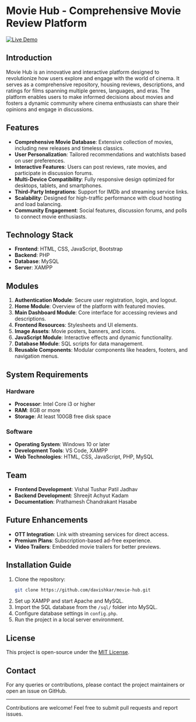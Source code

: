 # Movie Hub - Comprehensive Movie Review Platform
[![Live Demo](https://img.shields.io/badge/Live-Demo-brightgreen?style=for-the-badge&logo=livechat)](https://davishkar.github.io/MovieHub/)
## Introduction
Movie Hub is an innovative and interactive platform designed to revolutionize how users explore and engage with the world of cinema. It serves as a comprehensive repository, housing reviews, descriptions, and ratings for films spanning multiple genres, languages, and eras. The platform enables users to make informed decisions about movies and fosters a dynamic community where cinema enthusiasts can share their opinions and engage in discussions.

## Features
- **Comprehensive Movie Database**: Extensive collection of movies, including new releases and timeless classics.
- **User Personalization**: Tailored recommendations and watchlists based on user preferences.
- **Interactive Features**: Users can post reviews, rate movies, and participate in discussion forums.
- **Multi-Device Compatibility**: Fully responsive design optimized for desktops, tablets, and smartphones.
- **Third-Party Integrations**: Support for IMDb and streaming service links.
- **Scalability**: Designed for high-traffic performance with cloud hosting and load balancing.
- **Community Engagement**: Social features, discussion forums, and polls to connect movie enthusiasts.

## Technology Stack
- **Frontend**: HTML, CSS, JavaScript, Bootstrap
- **Backend**: PHP
- **Database**: MySQL
- **Server**: XAMPP

## Modules
1. **Authentication Module**: Secure user registration, login, and logout.
2. **Home Module**: Overview of the platform with featured movies.
3. **Main Dashboard Module**: Core interface for accessing reviews and descriptions.
4. **Frontend Resources**: Stylesheets and UI elements.
5. **Image Assets**: Movie posters, banners, and icons.
6. **JavaScript Module**: Interactive effects and dynamic functionality.
7. **Database Module**: SQL scripts for data management.
8. **Reusable Components**: Modular components like headers, footers, and navigation menus.

## System Requirements
### Hardware
- **Processor**: Intel Core i3 or higher
- **RAM**: 8GB or more
- **Storage**: At least 100GB free disk space

### Software
- **Operating System**: Windows 10 or later
- **Development Tools**: VS Code, XAMPP
- **Web Technologies**: HTML, CSS, JavaScript, PHP, MySQL

## Team
- **Frontend Development**: Vishal Tushar Patil Jadhav
- **Backend Development**: Shreejit Achyut Kadam
- **Documentation**: Prathamesh Chandrakant Hasabe

## Future Enhancements
- **OTT Integration**: Link with streaming services for direct access.
- **Premium Plans**: Subscription-based ad-free experience.
- **Video Trailers**: Embedded movie trailers for better previews.

## Installation Guide
1. Clone the repository:
   ```sh
   git clone https://github.com/davishkar/movie-hub.git
   ```
2. Set up XAMPP and start Apache and MySQL.
3. Import the SQL database from the `/sql/` folder into MySQL.
4. Configure database settings in `config.php`.
5. Run the project in a local server environment.

## License
This project is open-source under the [MIT License](LICENSE).

## Contact
For any queries or contributions, please contact the project maintainers or open an issue on GitHub.

---
Contributions are welcome! Feel free to submit pull requests and report issues.
